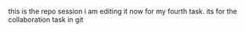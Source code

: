 this is the repo session
i am editing it now for my fourth task.
its for the collaboration task in git 
